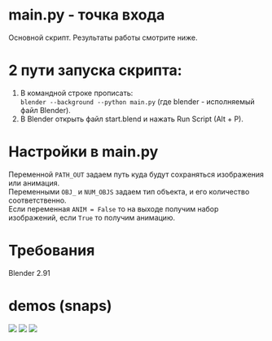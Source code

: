 # main.py - точка входа
Основной скрипт. Результаты работы смотрите ниже.

# 2 пути запуска скрипта:
1. В командной строке прописать:  
```blender --background --python main.py``` (где blender - исполняемый файл Blender).
2. В Blender открыть файл start.blend и нажать Run Script (Alt + P).

# Настройки в main.py
Переменной ```PATH_OUT``` задаем путь куда будут сохраняться изображения или анимация.  
Переменными ```OBJ_``` и ```NUM_OBJS``` задаем тип объекта, и его количество соответственно.  
Если переменная ```ANIM = False``` то на выходе получим набор изображений, если ```True``` то получим анимацию.


# Требования
Blender 2.91

# demos (snaps)
![](https://github.com/antonsrc/0_in_the_postman_s_bag/blob/main/out/10_133.jpg?raw=true)
![](https://github.com/antonsrc/0_in_the_postman_s_bag/blob/main/out/3_495.jpg?raw=true)
![](https://github.com/antonsrc/0_in_the_postman_s_bag/blob/main/out/9_389.jpg?raw=true)
